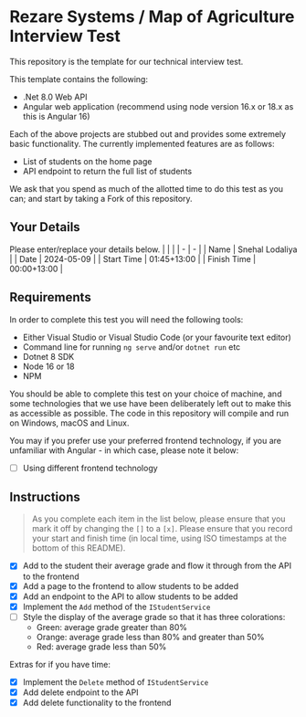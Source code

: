 # Rezare Systems / Map of Agriculture Interview Test

This repository is the template for our technical interview test.

This template contains the following:

- .Net 8.0 Web API
- Angular web application (recommend using node version 16.x or 18.x as this is Angular 16)

Each of the above projects are stubbed out and provides some extremely basic functionality.
The currently implemented features are as follows:

- List of students on the home page
- API endpoint to return the full list of students

We ask that you spend as much of the allotted time to do this test as you can; and start by taking a Fork of this repository.

## Your Details

Please enter/replace your details below.
| | |
| - | - |
| Name | Snehal Lodaliya |
| Date | 2024-05-09 |
| Start Time | 01:45+13:00 |
| Finish Time | 00:00+13:00 |

## Requirements

In order to complete this test you will need the following tools:

- Either Visual Studio or Visual Studio Code (or your favourite text editor)
- Command line for running `ng serve` and/or `dotnet run` etc
- Dotnet 8 SDK
- Node 16 or 18
- NPM

You should be able to complete this test on your choice of machine, and some technologies that we use have been deliberately left out to make this as accessible as possible.
The code in this repository will compile and run on Windows, macOS and Linux.

You may if you prefer use your preferred frontend technology, if you are unfamiliar with Angular - in which case, please note it below:  
- [ ] Using different frontend technology

## Instructions

> As you complete each item in the list below, please ensure that you mark it off by changing the `[]` to a `[x]`.
> Please ensure that you record your start and finish time (in local time, using ISO timestamps at the bottom of this README).

- [X] Add to the student their average grade and flow it through from the API to the frontend
- [X] Add a page to the frontend to allow students to be added
- [X] Add an endpoint to the API to allow students to be added
- [X] Implement the `Add` method of the `IStudentService`
- [ ] Style the display of the average grade so that it has three colorations:
  - Green: average grade greater than 80%
  - Orange: average grade less than 80% and greater than 50%
  - Red: average grade less than 50%

Extras for if you have time:

- [X] Implement the `Delete` method of `IStudentService`
- [X] Add delete endpoint to the API
- [X] Add delete functionality to the frontend
